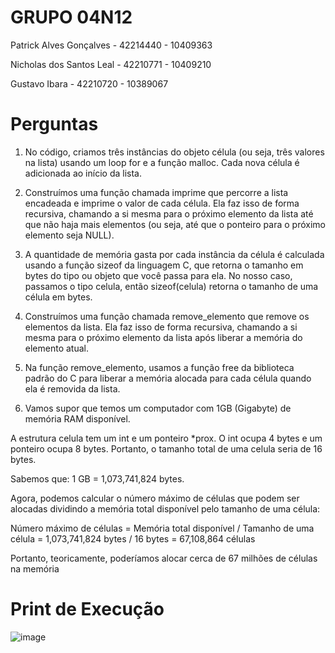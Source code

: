 # GRUPO 04N12

Patrick Alves Gonçalves - 42214440 - 10409363

Nicholas dos Santos Leal - 42210771 - 10409210

Gustavo Ibara - 42210720 - 10389067

# Perguntas

1) No código, criamos três instâncias do objeto célula (ou seja, três valores na lista) usando um loop for e a função malloc. Cada nova célula é adicionada ao início da lista.

2) Construímos uma função chamada imprime que percorre a lista encadeada e imprime o valor de cada célula. Ela faz isso de forma recursiva, chamando a si mesma para o próximo elemento da lista até que não haja mais elementos (ou seja, até que o ponteiro para o próximo elemento seja NULL).

3) A quantidade de memória gasta por cada instância da célula é calculada usando a função sizeof da linguagem C, que retorna o tamanho em bytes do tipo ou objeto que você passa para ela. No nosso caso, passamos o tipo celula, então sizeof(celula) retorna o tamanho de uma célula em bytes.

4) Construímos uma função chamada remove_elemento que remove os elementos da lista. Ela faz isso de forma recursiva, chamando a si mesma para o próximo elemento da lista após liberar a memória do elemento atual.

5) Na função remove_elemento, usamos a função free da biblioteca padrão do C para liberar a memória alocada para cada célula quando ela é removida da lista.

6) Vamos supor que temos um computador com 1GB (Gigabyte) de memória RAM disponível.

A estrutura celula tem um int e um ponteiro *prox. O int ocupa 4 bytes e um ponteiro ocupa 8 bytes. Portanto, o tamanho total de uma celula seria de 16 bytes.

Sabemos que: 1 GB = 1,073,741,824 bytes.

Agora, podemos calcular o número máximo de células que podem ser alocadas dividindo a memória total disponível pelo tamanho de uma célula:

Número máximo de células = Memória total disponível / Tamanho de uma célula = 1,073,741,824 bytes / 16 bytes = 67,108,864 células

Portanto, teoricamente, poderíamos alocar cerca de 67 milhões de células na memória

# Print de Execução

![image](https://github.com/patrickalvesz/Lab04/assets/127363163/e548e537-3063-4b20-9652-2cf7485e92a0)

